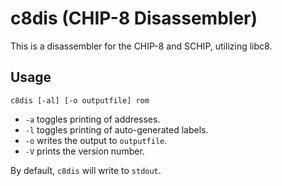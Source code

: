 # c8dis (CHIP-8 Disassembler)

This is a disassembler for the CHIP-8 and SCHIP, utilizing libc8.

## Usage

```shell
c8dis [-al] [-o outputfile] rom
```

* `-a` toggles printing of addresses.
* `-l` toggles printing of auto-generated labels.
* `-o` writes the output to `outputfile`.
* `-V` prints the version number.

By default, `c8dis` will write to `stdout`.

